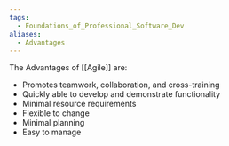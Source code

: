 ```yaml
---
tags:
  - Foundations_of_Professional_Software_Dev
aliases:
  - Advantages
---
```

The Advantages of [[Agile]] are:
- Promotes teamwork, collaboration, and cross-training
- Quickly able to develop and demonstrate functionality
- Minimal resource requirements
- Flexible to change
- Minimal planning
- Easy to manage